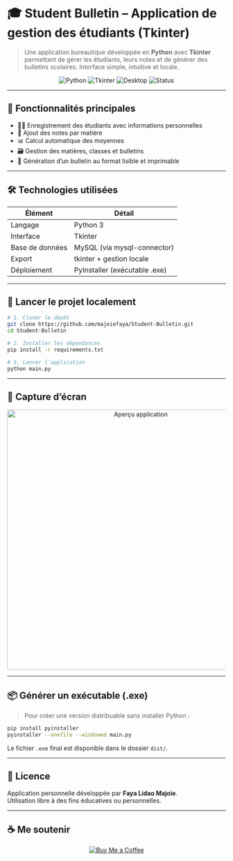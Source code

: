 # 🎓 Student Bulletin – Application de gestion des étudiants (Tkinter)

> Une application bureautique développée en **Python** avec **Tkinter** permettant de gérer les étudiants, leurs notes et de générer des bulletins scolaires. Interface simple, intuitive et locale.

<p align="center">
  <img src="https://img.shields.io/badge/Python-3776AB?style=flat-square&logo=python&logoColor=white" alt="Python"/>
  <img src="https://img.shields.io/badge/Tkinter-GUI-blue?style=flat-square" alt="Tkinter"/>
  <img src="https://img.shields.io/badge/Type-Bureautique-orange?style=flat-square" alt="Desktop"/>
  <img src="https://img.shields.io/badge/Status-Terminé-brightgreen?style=flat-square" alt="Status"/>
</p>

---

## 🎯 Fonctionnalités principales

- 🧑‍🎓 Enregistrement des étudiants avec informations personnelles
- 📝 Ajout des notes par matière
- 📊 Calcul automatique des moyennes
- 🗃️ Gestion des matières, classes et bulletins
- 📄 Génération d’un bulletin au format lisible et imprimable

---

## 🛠️ Technologies utilisées

| Élément         | Détail                         |
|-----------------|---------------------------------|
| Langage         | Python 3                        |
| Interface       | Tkinter                         |
| Base de données | MySQL (via mysql-connector)     |
| Export          | tkinter + gestion locale        |
| Déploiement     | PyInstaller (exécutable .exe)   |

---

## 🧪 Lancer le projet localement

```bash
# 1. Cloner le dépôt
git clone https://github.com/majoiefaya/Student-Bulletin.git
cd Student-Bulletin

# 2. Installer les dépendances
pip install -r requirements.txt

# 3. Lancer l’application
python main.py
```

---

## 📸 Capture d’écran

<p align="center">
  <img src="https://github.com/majoiefaya/Student-Bulletin/blob/main/app_presentation.png?raw=true" width="600" alt="Aperçu application"/>
</p>

---

## 📦 Générer un exécutable (.exe)

> Pour créer une version distribuable sans installer Python :

```bash
pip install pyinstaller
pyinstaller --onefile --windowed main.py
```

Le fichier `.exe` final est disponible dans le dossier `dist/`.

---

## 📄 Licence

Application personnelle développée par **Faya Lidao Majoie**.  
Utilisation libre à des fins éducatives ou personnelles.

---

## ☕ Me soutenir

<p align="center">
  <a href="https://buymeacoffee.com/majoiefaya" target="_blank" rel="noopener noreferrer">
    <img src="https://img.shields.io/badge/Buy%20Me%20a%20Coffee-ffdd00?style=flat-square&logo=buymeacoffee&logoColor=black" alt="Buy Me a Coffee"/>
  </a>
</p>
